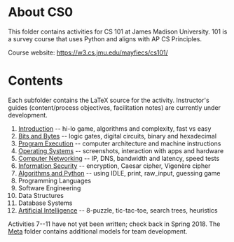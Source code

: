 # About CS0

This folder contains activities for CS 101 at James Madison University.
101 is a survey course that uses Python and aligns with AP CS Principles.

Course website: https://w3.cs.jmu.edu/mayfiecs/cs101/

# Contents

Each subfolder contains the LaTeX source for the activity.
Instructor's guides (content/process objectives, facilitation notes) are currently under development.

1. [Introduction](Act01) -- hi-lo game, algorithms and complexity, fast vs easy
2. [Bits and Bytes](Act02) -- logic gates, digital circuits, binary and hexadecimal
3. [Program Execution](Act03) -- computer architecture and machine instructions
4. [Operating Systems](Act04) -- screenshots, interaction with apps and hardware
5. [Computer Networking](Act05) -- IP, DNS, bandwidth and latency, speed tests
6. [Information Security](Act06) -- encryption, Caesar cipher, Vigenère cipher
7. [Algorithms and Python](Act07) -- using IDLE, print, raw_input, guessing game
8. Programming Languages
9. Software Engineering
10. Data Structures
11. Database Systems
12. [Artificial Intelligence](Act12) -- 8-puzzle, tic-tac-toe, search trees, heuristics

Activities 7--11 have not yet been written; check back in Spring 2018.
The [Meta](Meta) folder contains additional models for team development.

